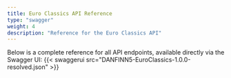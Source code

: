 ```yaml
---
title: Euro Classics API Reference
type: "swagger"
weight: 4
description: "Reference for the Euro Classics API"
---
```


Below is a complete reference for all API endpoints, available directly via the Swagger UI:
{{< swaggerui src="DANFINN5-EuroClassics-1.0.0-resolved.json" >}}